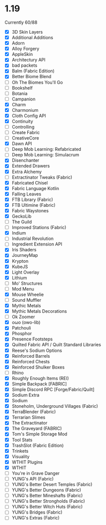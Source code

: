 # 1.19

Currently 60/88

- [x] 3D Skin Layers
- [x] Additional Additions
- [x] Adorn
- [x] Alloy Forgery
- [x] AppleSkin
- [x] Architectury API
- [x] bad packets
- [x] Balm (Fabric Edition)
- [x] Better Biome Blend
- [ ] Oh The Biomes You'll Go
- [ ] Bookshelf
- [ ] Botania
- [ ] Campanion
- [x] Charm
- [x] Charmonium
- [x] Cloth Config API
- [x] Continuity
- [ ] Controlling
- [ ] Create Fabric
- [ ] CreativeCore
- [x] Dawn API
- [ ] Deep Mob Learning: Refabricated
- [ ] Deep Mob Learning: Simulacrum
- [x] Disenchanter
- [x] Extended Drawers
- [x] Extra Alchemy
- [ ] Extractinator Tweaks (Fabric)
- [x] Fabricated Chisel
- [x] Fabric Language Kotlin
- [x] Falling Leaves
- [x] FTB Library (Fabric)
- [x] FTB Ultimine (Fabric)
- [x] Fabric Waystones
- [x] GeckoLib
- [ ] The Guild
- [ ] Improved Stations (Fabric)
- [x] Indium
- [ ] Industrial Revolution
- [ ] Ingredient Extension API
- [x] Iris Shaders
- [x] JourneyMap
- [x] Krypton
- [x] KubeJS
- [x] Light Overlay
- [x] Lithium
- [ ] Mo' Structures
- [ ] Mod Menu
- [x] Mouse Wheelie
- [ ] Sound Muffler
- [x] Mythic Metals
- [x] Mythic Metals Decorations
- [ ] Ok Zoomer
- [x] oωo (owo-lib)
- [x] Patchouli
- [x] Phosphor
- [x] Presence Footsteps
- [x] Quilted Fabric API / Quilt Standard Libraries
- [x] Reese's Sodium Options
- [x] Reinforced Barrels
- [x] Reinforced Chests
- [x] Reinforced Shulker Boxes
- [ ] Rhino
- [x] Roughly Enough Items (REI)
- [x] Simple Backpack [FABRIC]
- [x] Simple Discord RPC [Forge/Fabric/Quilt]
- [x] Sodium Extra
- [x] Sodium
- [x] Stoneholm, Underground Villages (Fabric)
- [x] TerraBlender (Fabric)
- [x] Terrarian Slimes
- [x] The Extractinator
- [x] The Graveyard (FABRIC)
- [x] Tom's Simple Storage Mod
- [x] Tool Stats
- [x] TrashSlot (Fabric Edition)
- [x] Trinkets
- [x] Visuality
- [x] WTHIT Plugins
- [x] WTHIT
- [ ] You're in Grave Danger
- [ ] YUNG's API (Fabric)
- [ ] YUNG's Better Desert Temples (Fabric)
- [ ] YUNG's Better Dungeons (Fabric)
- [ ] YUNG's Better Mineshafts (Fabric)
- [ ] YUNG's Better Strongholds (Fabric)
- [ ] YUNG's Better Witch Huts (Fabric)
- [ ] YUNG's Bridges (Fabric)
- [ ] YUNG's Extras (Fabric)
